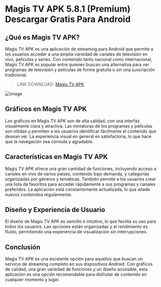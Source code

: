 # Magis TV APK 5.8.1 (Premium) Descargar Gratis Para Android

## ¿Qué es Magis TV APK?

Magis TV APK es una aplicación de streaming para Android que permite a los usuarios acceder a una amplia variedad de canales de televisión en vivo, películas y series. Con contenido tanto nacional como internacional, Magis TV APK es popular entre quienes buscan una alternativa para ver programas de televisión y películas de forma gratuita o sin una suscripción tradicional.

>LINK DOWNLOAD: [Magis TV APK](https://apkmodjoy.net/magis-tv/)

![image](https://github.com/user-attachments/assets/fcd62ded-0e0a-4ec7-97fa-736c842eae5f)


## Gráficos en Magis TV APK

Los gráficos en Magis TV APK son de alta calidad, con una interfaz visualmente clara y atractiva. Las miniaturas de los programas y películas son nítidas y permiten a los usuarios identificar fácilmente el contenido que desean ver. La experiencia visual en general es satisfactoria, lo que hace que la navegación sea cómoda y agradable.

## Características en Magis TV APK

Magis TV APK ofrece una gran cantidad de funciones, incluyendo acceso a canales en vivo de varios países, contenido bajo demanda, y categorías organizadas por géneros y temáticas. También permite a los usuarios crear una lista de favoritos para acceder rápidamente a sus programas y canales preferidos. La aplicación está constantemente actualizada, lo que añade nuevos contenidos regularmente.

## Diseño y Experiencia de Usuario

El diseño de Magis TV APK es sencillo e intuitivo, lo que facilita su uso para todos los usuarios. Las opciones están organizadas y el rendimiento es fluido, permitiendo una experiencia de visualización sin interrupciones.

## Conclusión

Magis TV APK es una excelente opción para aquellos que buscan un servicio de streaming completo en sus dispositivos Android. Con gráficos de calidad, una gran variedad de funciones y un diseño accesible, esta aplicación es una opción recomendable para disfrutar de contenido en cualquier momento y lugar.
